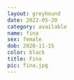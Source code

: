 ```yaml
---
layout: greyhound
date: 2022-05-20
category: available
name: fina
sex: female
dob: 2020-11-15
color: black
title: Fina
pic: fina.jpg
---
```


